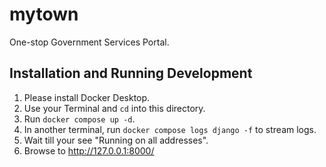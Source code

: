 # mytown

One-stop Government Services Portal.

## Installation and Running Development

1. Please install Docker Desktop.
2. Use your Terminal and `cd` into this directory.
3. Run `docker compose up -d`.
4. In another terminal, run `docker compose logs django -f` to stream logs.
5. Wait till your see "Running on all addresses".
6. Browse to http://127.0.0.1:8000/

